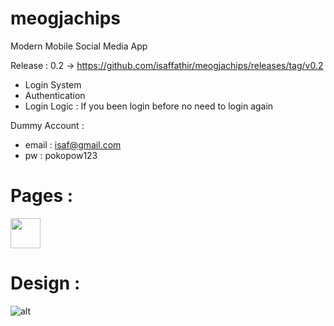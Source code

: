 # meogjachips

Modern Mobile Social Media App

Release : 0.2 -> https://github.com/isaffathir/meogjachips/releases/tag/v0.2
- Login System
- Authentication
- Login Logic : If you been login before no need to login again

Dummy Account :
- email : isaf@gmail.com
- pw    : pokopow123

# Pages :
<img src="https://i.ibb.co/YXnh68y/Whats-App-Image-2021-08-31-at-17-49-33.jpg" width="48" height="48">

# Design :
![alt](https://cdn.dribbble.com/users/1160700/screenshots/9579493/media/e8a5ba81324a60db163265644446e7ac.png)
